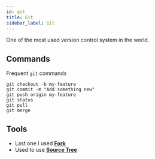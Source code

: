 ```yaml
---
id: git
title: Git
sidebar_label: Git
---
```


One of the most used version control system in the world.

## Commands

Frequent `git` commands

```
git checkout -b my-feature
git commit -m "Add something new"
git push origin my-feature
git status
git pull
git merge
```

## Tools

- Last one I used [__Fork__](https://git-fork.com/)
- Used to use [__Source Tree__](https://www.sourcetreeapp.com/)